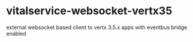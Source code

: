 vitalservice-websocket-vertx35
==============================

external websocket based client to vertx 3.5.x apps with eventbus bridge enabled
